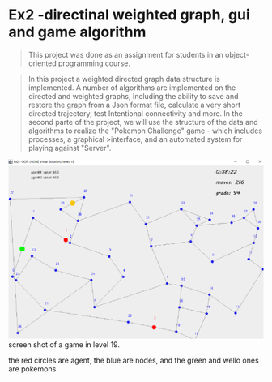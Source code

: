 # Ex2 -directinal weighted graph, gui and game algorithm
>This project was done as an assignment for students in an object-oriented programming course.

>In this project a weighted directed graph data structure is implemented.
>A number of algorithms are implemented on the directed and weighted graphs,
>Including the ability to save and restore the graph from a Json format file, calculate a very short directed trajectory, test
>Intentional connectivity and more.
>In the second parte of the project, we will use the structure of the data and algorithms to realize the "Pokemon Challenge" game - which includes processes, a graphical >interface, and an automated system for playing against
>"Server".


![alt text](images/level%2019.png)
screen shot of a game in level 19.

the red circles are agent, the blue are nodes, and the green and wello ones are pokemons.

